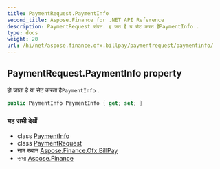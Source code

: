 ```yaml
---
title: PaymentRequest.PaymentInfo
second_title: Aspose.Finance for .NET API Reference
description: PaymentRequest संपत्त. ह जत है य सेट करत हैPaymentInfo .
type: docs
weight: 20
url: /hi/net/aspose.finance.ofx.billpay/paymentrequest/paymentinfo/
---
```

## PaymentRequest.PaymentInfo property

हो जाता है या सेट करता है`PaymentInfo` .

```csharp
public PaymentInfo PaymentInfo { get; set; }
```

### यह सभी देखें

* class [PaymentInfo](../../paymentinfo/)
* class [PaymentRequest](../)
* नाम स्थान [Aspose.Finance.Ofx.BillPay](../../paymentrequest/)
* सभा [Aspose.Finance](../../../)


